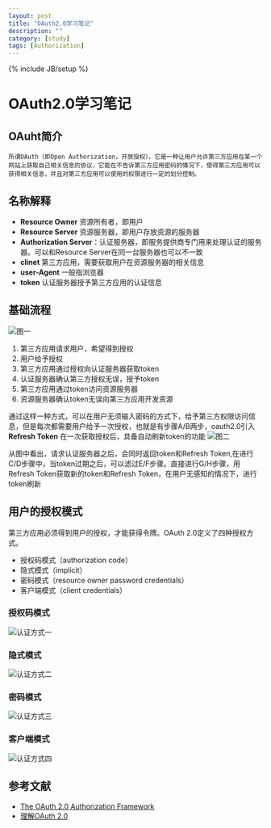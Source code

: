 ```yaml
---
layout: post
title: "OAuth2.0学习笔记"
description: ""
category: [study]
tags: [Authorization]
---
```

{% include JB/setup %}

# OAuth2.0学习笔记 #

## OAuht简介

	所谓OAuth（即Open Authorization，开放授权），它是一种让用户允许第三方应用在某一个网站上获取自己相关信息的协议，它能在不告诉第三方应用密码的情况下，使得第三方应用可以获得相关信息，并且对第三方应用可以使用的权限进行一定的划分控制。


## 名称解释

* **Resource Owner** 资源所有者，即用户
* **Resource Server** 资源服务器，即用户存放资源的服务器
* **Authorization Server**：认证服务器，即服务提供商专门用来处理认证的服务器。可以和Resource Server在同一台服务器也可以不一致
* **clinet** 第三方应用，需要获取用户在资源服务器的相关信息
* **user-Agent** 一般指浏览器
* **token** 认证服务器授予第三方应用的认证信息


## 基础流程

![图一](http://7xs9oq.com1.z0.glb.clouddn.com/ssd6aafc922276191e63b1d655197b7a22.png-960.jpg)

1. 第三方应用请求用户，希望得到授权
2. 用户给予授权
3. 第三方应用通过授权向认证服务器获取token
4. 认证服务器确认第三方授权无误，授予token
5. 第三方应用通过token访问资源服务器
6. 资源服务器确认token无误向第三方应用开发资源

通过这样一种方式，可以在用户无须输入密码的方式下，给予第三方权限访问信息，但是每次都需要用户给予一次授权，也就是有步骤A/B两步，oauth2.0引入**Refresh Token** 在一次获取授权后，具备自动刷新token的功能
![图二](http://7xs9oq.com1.z0.glb.clouddn.com/sse2c71001d219ff9ad11f898f6c82218e.png-960.jpg)

从图中看出，请求认证服务器之后，会同时返回token和Refresh Token,在进行C/D步骤中，当token过期之后，可以滤过E/F步骤。直接进行G/H步骤，用Refresh Token获取新的token和Refresh Token，在用户无感知的情况下，进行token刷新

## 用户的授权模式
第三方应用必须得到用户的授权，才能获得令牌。OAuth 2.0定义了四种授权方式。

* 授权码模式（authorization code）
* 隐式模式（implicit）
* 密码模式（resource owner password credentials）
* 客户端模式（client credentials）

### 授权码模式

![认证方式一](http://7xs9oq.com1.z0.glb.clouddn.com/ss385ced73a4409438415fd438640abc85.png-960.jpg)

### 隐式模式
![认证方式二](http://7xs9oq.com1.z0.glb.clouddn.com/ss65c80e415d39734f43ab9a276ab41fb6.png-960.jpg)

### 密码模式
![认证方式三](http://7xs9oq.com1.z0.glb.clouddn.com/ssc5e5c94b00f37a71f7821009de000838.png-960.jpg)

### 客户端模式
![认证方式四](http://7xs9oq.com1.z0.glb.clouddn.com/ssb97f884cfe6b0dd050f3b010bdd39655.png-960.jpg)

## 参考文献
* [The OAuth 2.0 Authorization Framework](http://tools.ietf.org/html/rfc6749)
* [理解OAuth 2.0](http://www.ruanyifeng.com/blog/2014/05/oauth_2_0.html)
